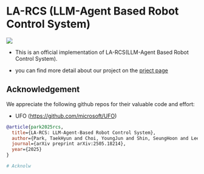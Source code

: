 
  # LA-RCS (LLM-Agent Based Robot Control System) </b></h2>


[![](https://img.shields.io/badge/arXiv:2505.18214-B31B1B?logo=arxiv)](https://arxiv.org/pdf/2505.18214)

* This is an official implementation of LA-RCS(LLM-Agent Based Robot Control System).
- you can find more detail about our project on the [prject page](https://la-rcs.github.io/)

## Acknowledgement

We appreciate the following github repos for their valuable code and effort:
- UFO (https://github.com/microsoft/UFO)

```bibtex
@article{park2025rcs,
  title={LA-RCS: LLM-Agent-Based Robot Control System},
  author={Park, TaekHyun and Choi, YoungJun and Shin, SeungHoon and Lee, Kwangil},
  journal={arXiv preprint arXiv:2505.18214},
  year={2025}
}

# Acknolw
